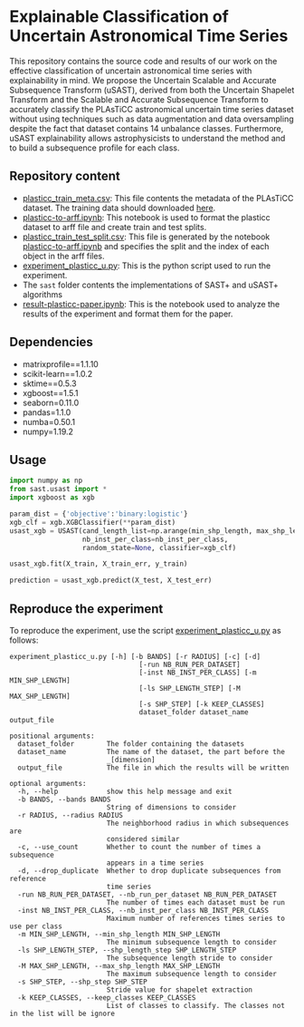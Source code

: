# Explainable Classification of Uncertain Astronomical Time Series

This repository contains the source code and results of our work on the effective classification of uncertain astronomical time series with explainability in mind. We propose the Uncertain Scalable and Accurate Subsequence Transform (uSAST), derived from both the Uncertain Shapelet Transform and the Scalable and Accurate Subsequence Transform to accurately classify the PLAsTiCC astronomical uncertain time series dataset without using techniques such as data augmentation and data oversampling despite the fact that dataset contains 14 unbalance classes. Furthermore, uSAST explainability allows astrophysicists to understand the method and to build a subsequence profile for each class. 

## Repository content
- [plasticc_train_meta.csv](plasticc_train_meta.csv): This file contents the metadata of the PLAsTiCC dataset. The training data should downloaded [here](https://drive.uca.fr/f/f0741be3fb77402f8e82/).
- [plasticc-to-arff.ipynb](plasticc-to-arff.ipynb): This notebook is used to format the plasticc dataset to arff file and create train and test splits.
- [plasticc_train_test_split.csv](plasticc_train_test_split.csv): This file is generated by the notebook [plasticc-to-arff.ipynb](plasticc-to-arff.ipynb) and specifies the split and the index of each object in the arff files.
- [experiment_plasticc_u.py](experiment_plasticc_u.py): This is the python script used to run the experiment.
- The `sast` folder contents the implementations of SAST+ and uSAST+ algorithms
- [result-plasticc-paper.ipynb](result-plasticc-paper.ipynb): This is the notebook used to analyze the results of the experiment and format them for the paper.

## Dependencies
- matrixprofile==1.1.10
- scikit-learn==1.0.2
- sktime==0.5.3
- xgboost==1.5.1
- seaborn=0.11.0
- pandas=1.1.0
- numba=0.50.1
- numpy=1.19.2

## Usage
```python
import numpy as np
from sast.usast import *
import xgboost as xgb

param_dist = {'objective':'binary:logistic'}
xgb_clf = xgb.XGBClassifier(**param_dist)
usast_xgb = USAST(cand_length_list=np.arange(min_shp_length, max_shp_length+1),
		          nb_inst_per_class=nb_inst_per_class, 
		          random_state=None, classifier=xgb_clf)

usast_xgb.fit(X_train, X_train_err, y_train)

prediction = usast_xgb.predict(X_test, X_test_err)
```

## Reproduce the experiment

To reproduce the experiment, use the script [experiment_plasticc_u.py](experiment_plasticc_u.py) as follows:
````
experiment_plasticc_u.py [-h] [-b BANDS] [-r RADIUS] [-c] [-d]
                                [-run NB_RUN_PER_DATASET]
                                [-inst NB_INST_PER_CLASS] [-m MIN_SHP_LENGTH]
                                [-ls SHP_LENGTH_STEP] [-M MAX_SHP_LENGTH]
                                [-s SHP_STEP] [-k KEEP_CLASSES]
                                dataset_folder dataset_name output_file

positional arguments:
  dataset_folder        The folder containing the datasets
  dataset_name          The name of the dataset, the part before the
                        _[dimension]
  output_file           The file in which the results will be written

optional arguments:
  -h, --help            show this help message and exit
  -b BANDS, --bands BANDS
                        String of dimensions to consider
  -r RADIUS, --radius RADIUS
                        The neighborhood radius in which subsequences are
                        considered similar
  -c, --use_count       Whether to count the number of times a subsequence
                        appears in a time series
  -d, --drop_duplicate  Whether to drop duplicate subsequences from reference
                        time series
  -run NB_RUN_PER_DATASET, --nb_run_per_dataset NB_RUN_PER_DATASET
                        The number of times each dataset must be run
  -inst NB_INST_PER_CLASS, --nb_inst_per_class NB_INST_PER_CLASS
                        Maximum number of references times series to use per class
  -m MIN_SHP_LENGTH, --min_shp_length MIN_SHP_LENGTH
                        The minimum subsequence length to consider
  -ls SHP_LENGTH_STEP, --shp_length_step SHP_LENGTH_STEP
                        The subsequence length stride to consider
  -M MAX_SHP_LENGTH, --max_shp_length MAX_SHP_LENGTH
                        The maximum subsequence length to consider
  -s SHP_STEP, --shp_step SHP_STEP
                        Stride value for shapelet extraction
  -k KEEP_CLASSES, --keep_classes KEEP_CLASSES
                        List of classes to classify. The classes not in the list will be ignore
````






